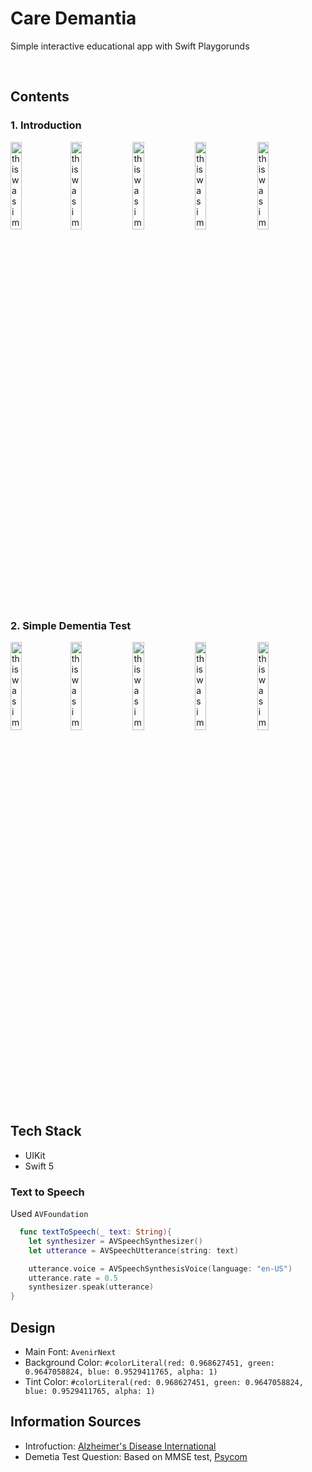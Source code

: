 # Care Demantia
Simple interactive educational app with Swift Playgorunds

</br>

## Contents

### 1. Introduction 
<img src="https://user-images.githubusercontent.com/43776784/154182109-c972e594-116c-4eda-a9e1-275c421a248f.png" width="19%" alt="this was image"><img src="https://user-images.githubusercontent.com/43776784/154182117-997a8d13-0713-4e57-9524-a65cf45388bc.png" width="19%" alt="this was image">
<img src="https://user-images.githubusercontent.com/43776784/154182119-4f2449ab-1231-4408-a8e4-d511076493b7.gif" width="19%" alt="this was image">
<img src="https://user-images.githubusercontent.com/43776784/154182122-2ae224c4-74d9-4da9-aa71-326d29a189be.gif" width="19%" alt="this was image">
<img src="https://user-images.githubusercontent.com/43776784/154182125-60b63e7d-9c02-4b4e-ab58-27bff9387e79.gif" width="19%" alt="this was image">
### 2. Simple Dementia Test
<img src="https://user-images.githubusercontent.com/43776784/154182128-b160c567-969b-474a-bac5-5aed8d402e31.png" width="19%" alt="this was image"><img src="https://user-images.githubusercontent.com/43776784/154182130-63e64ca2-68fe-45e3-b324-965e0e66d164.png" width="19%" alt="this was image">
<img src="https://user-images.githubusercontent.com/43776784/154182133-4846ff0f-d1ce-4494-84c5-8939f4710011.png" width="19%" alt="this was image">
<img src="https://user-images.githubusercontent.com/43776784/154182134-65a7e43f-2a50-4f55-b161-00dcf7b57a44.png" width="19%" alt="this was image">
<img src="https://user-images.githubusercontent.com/43776784/154182136-987f7bb4-92b5-44de-a948-ab2964611b8f.png" width="19%" alt="this was image">


## Tech Stack
- UIKit
- Swift 5


### Text to Speech 
Used `AVFoundation`
```swift
  func textToSpeech(_ text: String){
    let synthesizer = AVSpeechSynthesizer()
    let utterance = AVSpeechUtterance(string: text)

    utterance.voice = AVSpeechSynthesisVoice(language: "en-US")
    utterance.rate = 0.5
    synthesizer.speak(utterance)
}
```

## Design 
- Main Font: `AvenirNext`
- Background Color: `#colorLiteral(red: 0.968627451, green: 0.9647058824, blue: 0.9529411765, alpha: 1)`
- Tint Color: `#colorLiteral(red: 0.968627451, green: 0.9647058824, blue: 0.9529411765, alpha: 1)`

## Information Sources
- Introfuction: [Alzheimer's Disease International](https://www.alzint.org/about/)
- Demetia Test Question: Based on MMSE test, [Psycom](https://www.psycom.net/dementia-test/)
